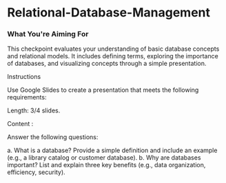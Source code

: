 # Relational-Database-Management

### What You're Aiming For

This checkpoint evaluates your understanding of basic database concepts and relational models. 
It includes defining terms, exploring the importance of databases, and visualizing concepts through a simple presentation.


Instructions

Use Google Slides to create a presentation that meets the following requirements:

Length: 3/4 slides.
 
Content : 

Answer the following questions:

a. What is a database? Provide a simple definition and include an example (e.g., a library catalog or customer database).
b. Why are databases important? List and explain three key benefits (e.g., data organization, efficiency, security).
